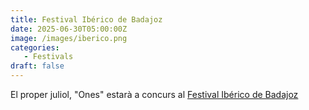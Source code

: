 ```yaml
---
title: Festival Ibérico de Badajoz
date: 2025-06-30T05:00:00Z
image: /images/iberico.png
categories:
   - Festivals
draft: false
---
```


El proper juliol, "Ones" estarà a concurs al [Festival Ibérico de Badajoz](https://festivaldecine.com/corto/ones/ "Badajoz!")